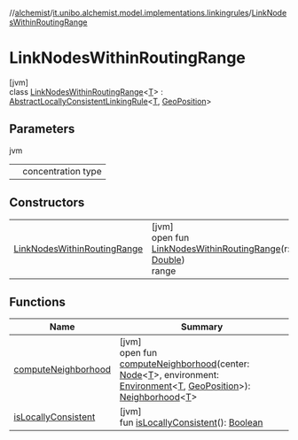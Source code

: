 //[alchemist](../../../index.md)/[it.unibo.alchemist.model.implementations.linkingrules](../index.md)/[LinkNodesWithinRoutingRange](index.md)

# LinkNodesWithinRoutingRange

[jvm]\
class [LinkNodesWithinRoutingRange](index.md)<[T](index.md)> : [AbstractLocallyConsistentLinkingRule](../-abstract-locally-consistent-linking-rule/index.md)<[T](index.md), [GeoPosition](../../it.unibo.alchemist.model.interfaces/-geo-position/index.md)>

## Parameters

jvm

| | |
|---|---|
| <T> | concentration type |

## Constructors

| | |
|---|---|
| [LinkNodesWithinRoutingRange](-link-nodes-within-routing-range.md) | [jvm]<br>open fun [LinkNodesWithinRoutingRange](-link-nodes-within-routing-range.md)(r: [Double](https://kotlinlang.org/api/latest/jvm/stdlib/kotlin/-double/index.html))<br>range |

## Functions

| Name | Summary |
|---|---|
| [computeNeighborhood](compute-neighborhood.md) | [jvm]<br>open fun [computeNeighborhood](compute-neighborhood.md)(center: [Node](../../it.unibo.alchemist.model.interfaces/-node/index.md)<[T](index.md)>, environment: [Environment](../../it.unibo.alchemist.model.interfaces/-environment/index.md)<[T](index.md), [GeoPosition](../../it.unibo.alchemist.model.interfaces/-geo-position/index.md)>): [Neighborhood](../../it.unibo.alchemist.model.interfaces/-neighborhood/index.md)<[T](index.md)> |
| [isLocallyConsistent](../-abstract-locally-consistent-linking-rule/is-locally-consistent.md) | [jvm]<br>fun [isLocallyConsistent](../-abstract-locally-consistent-linking-rule/is-locally-consistent.md)(): [Boolean](https://kotlinlang.org/api/latest/jvm/stdlib/kotlin/-boolean/index.html) |
